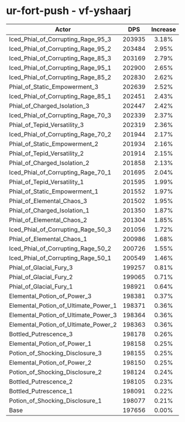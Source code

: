 # ur-fort-push - vf-yshaarj
| Actor | DPS | Increase |
|---|:---:|:---:|
|Iced_Phial_of_Corrupting_Rage_95_3|203935|3.18%|
|Iced_Phial_of_Corrupting_Rage_95_2|203484|2.95%|
|Iced_Phial_of_Corrupting_Rage_85_3|203169|2.79%|
|Iced_Phial_of_Corrupting_Rage_95_1|202900|2.65%|
|Iced_Phial_of_Corrupting_Rage_85_2|202830|2.62%|
|Phial_of_Static_Empowerment_3|202639|2.52%|
|Iced_Phial_of_Corrupting_Rage_85_1|202451|2.43%|
|Phial_of_Charged_Isolation_3|202447|2.42%|
|Iced_Phial_of_Corrupting_Rage_70_3|202339|2.37%|
|Phial_of_Tepid_Versatility_3|202319|2.36%|
|Iced_Phial_of_Corrupting_Rage_70_2|201944|2.17%|
|Phial_of_Static_Empowerment_2|201934|2.16%|
|Phial_of_Tepid_Versatility_2|201914|2.15%|
|Phial_of_Charged_Isolation_2|201858|2.13%|
|Iced_Phial_of_Corrupting_Rage_70_1|201695|2.04%|
|Phial_of_Tepid_Versatility_1|201595|1.99%|
|Phial_of_Static_Empowerment_1|201552|1.97%|
|Phial_of_Elemental_Chaos_3|201502|1.95%|
|Phial_of_Charged_Isolation_1|201350|1.87%|
|Phial_of_Elemental_Chaos_2|201304|1.85%|
|Iced_Phial_of_Corrupting_Rage_50_3|201056|1.72%|
|Phial_of_Elemental_Chaos_1|200986|1.68%|
|Iced_Phial_of_Corrupting_Rage_50_2|200726|1.55%|
|Iced_Phial_of_Corrupting_Rage_50_1|200549|1.46%|
|Phial_of_Glacial_Fury_3|199257|0.81%|
|Phial_of_Glacial_Fury_2|199065|0.71%|
|Phial_of_Glacial_Fury_1|198921|0.64%|
|Elemental_Potion_of_Power_3|198381|0.37%|
|Elemental_Potion_of_Ultimate_Power_1|198371|0.36%|
|Elemental_Potion_of_Ultimate_Power_3|198364|0.36%|
|Elemental_Potion_of_Ultimate_Power_2|198363|0.36%|
|Bottled_Putrescence_3|198178|0.26%|
|Elemental_Potion_of_Power_1|198158|0.25%|
|Potion_of_Shocking_Disclosure_3|198155|0.25%|
|Elemental_Potion_of_Power_2|198150|0.25%|
|Potion_of_Shocking_Disclosure_2|198124|0.24%|
|Bottled_Putrescence_2|198105|0.23%|
|Bottled_Putrescence_1|198091|0.22%|
|Potion_of_Shocking_Disclosure_1|198077|0.21%|
|Base|197656|0.00%|
